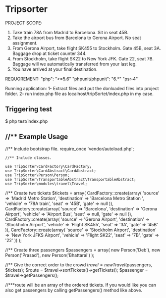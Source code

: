 # Tripsorter

PROJECT SCOPE:

1. Take train 78A from Madrid to Barcelona. Sit in seat 45B.
2. Take the airport bus from Barcelona to Gerona Airport. No seat assignment.
3. From Gerona Airport, take flight SK455 to Stockholm. Gate 45B, seat 3A.
Baggage drop at ticket counter 344.
4. From Stockholm, take flight SK22 to New York JFK. Gate 22, seat 7B.
Baggage will we automatically transferred from your last leg.
5. You have arrived at your final destination.

REQUOREMENT:
"php": ">=5.6"
"phpunit/phpunit": "6.*"
"psr-4"

Running application:
1- Extract files and put the donloaded files into project folder.
2- run index.php file as localhost/tripSortet/index.php in my case.
  
 Triggering test 
----------------------------------------------
$ php test/index.php

//** Example Usage
----------------------------------------------

//** Include bootstrap file.
    require_once 'vendor/autoload.php';
	
	//** Include classes.
	
	use TripSorter\CardFactory\CardFactory;
	use TripSorter\CardAbstract\CardAbstract;
	use TripSorter\Person\Person;
	use TripSorter\TransportableAbstract\TransportableAbstract;
	use TripSorter\modules\travel\Travel;

//** Create two tickets
    $tickets = array(
      CardFactory::create(array(
        'source' => 'Madrid Metro Station',
        'destination' => 'Barcelona Metro Station ',
        'vehicle' => '78A train',
        'seat' => '45B',
        'gate' => null
      )),
      CardFactory::create(array(
        'source' => 'Barcelona',
        'destination' => 'Gerona Airport',
        'vehicle' => 'Airport Bus',
        'seat' => null,
        'gate' => null
      )),
	  CardFactory::create(array(
        'source' => 'Gerona Airport',
        'destination' => 'Stockholm Airport',
        'vehicle' => 'Flight SK455',
        'seat' => '3A',
        'gate' => '45B'
      )),
	  CardFactory::create(array(
        'source' => 'Stockholm Airport',
        'destination' => 'New York JFKS Airport',
        'vehicle' => 'Flight SK22',
        'seat' => '7B',
        'gate' => '22'
      ))
    );

//** Create three passengers
    $passengers = array(
      new Person('Deb'), 
      new Person('Prasad'),
      new Person('Bhattarai')
    );

//** Give the correct order to the crowd
    $travel = new Travel($passengers, $tickets);
	$route = $travel->sortTickets()->getTickets();
	$passenger = $travel->getPassengers();
    
//***route will be an array of the ordered tickets. If you would like you can also get passengers by calling getPassengers() method like above.
